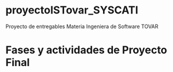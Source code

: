 # proyectoISTovar_SYSCATI
Proyecto de entregables Materia Ingeniera de Software TOVAR 
<h1>Fases y actividades de Proyecto Final</h1>

